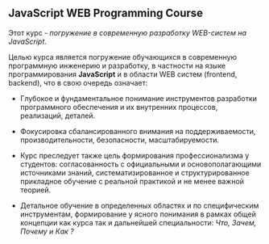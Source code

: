## JavaScript WEB Programming Course

Этот курс - *погружение в современную разработку WEB-систем на JavaScript*.

Целью курса является погружение обучающихся в современную программную инженерию и разработку, в частности на языке программирования **JavaScript** и в области WEB систем (frontend, backend), что в свою очередь означает:

- Глубокое и фундаментальное понимание инструментов разработки программного обеспечения и их внутренних процессов, реализаций, деталей.

- Фокусировка сбалансированного внимания на поддерживаемости, производительности, безопасности, масштабируемости.
 
- Курс преследует также цель формирования профессионализма у студентов: согласованность с официальными и основополагающими источниками знаний, систематизированное и структурированное прикладное обучение с реальной практикой и не менее важной теорией.

- Детальное обучение в определенных областях и по специфическим инструментам, формирование у ясного понимания в рамках общей концепции как курса так и дальнейшей специальности:  *Что, Зачем, Почему и Как ?*
